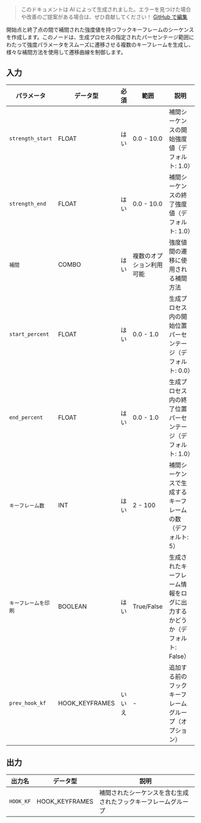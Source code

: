 > このドキュメントは AI によって生成されました。エラーを見つけた場合や改善のご提案がある場合は、ぜひ貢献してください！ [GitHub で編集](https://github.com/Comfy-Org/embedded-docs/blob/main/comfyui_embedded_docs/docs/CreateHookKeyframesInterpolated/ja.md)

開始点と終了点の間で補間された強度値を持つフックキーフレームのシーケンスを作成します。このノードは、生成プロセスの指定されたパーセンテージ範囲にわたって強度パラメータをスムーズに遷移させる複数のキーフレームを生成し、様々な補間方法を使用して遷移曲線を制御します。

## 入力

| パラメータ | データ型 | 必須 | 範囲 | 説明 |
|-----------|-----------|----------|-------|-------------|
| `strength_start` | FLOAT | はい | 0.0 - 10.0 | 補間シーケンスの開始強度値（デフォルト: 1.0） |
| `strength_end` | FLOAT | はい | 0.0 - 10.0 | 補間シーケンスの終了強度値（デフォルト: 1.0） |
| `補間` | COMBO | はい | 複数のオプション利用可能 | 強度値間の遷移に使用される補間方法 |
| `start_percent` | FLOAT | はい | 0.0 - 1.0 | 生成プロセス内の開始位置パーセンテージ（デフォルト: 0.0） |
| `end_percent` | FLOAT | はい | 0.0 - 1.0 | 生成プロセス内の終了位置パーセンテージ（デフォルト: 1.0） |
| `キーフレーム数` | INT | はい | 2 - 100 | 補間シーケンスで生成するキーフレームの数（デフォルト: 5） |
| `キーフレームを印刷` | BOOLEAN | はい | True/False | 生成されたキーフレーム情報をログに出力するかどうか（デフォルト: False） |
| `prev_hook_kf` | HOOK_KEYFRAMES | いいえ | - | 追加する前のフックキーフレームグループ（オプション） |

## 出力

| 出力名 | データ型 | 説明 |
|-------------|-----------|-------------|
| `HOOK_KF` | HOOK_KEYFRAMES | 補間されたシーケンスを含む生成されたフックキーフレームグループ |
